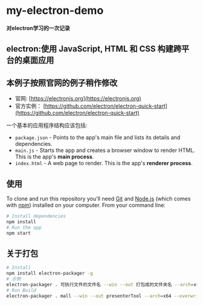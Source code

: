 # my-electron-demo

**对electron学习的一次记录**
## electron:使用 JavaScript, HTML 和 CSS 构建跨平台的桌面应用
## 本例子按照官网的例子稍作修改
- 官网: [https://electronjs.org](https://electronjs.org)
- 官方实例： [https://github.com/electron/electron-quick-start](https://github.com/electron/electron-quick-start)

一个基本的应用程序结构应该包括:

- `package.json` - Points to the app's main file and lists its details and dependencies.
- `main.js` - Starts the app and creates a browser window to render HTML. This is the app's **main process**.
- `index.html` - A web page to render. This is the app's **renderer process**.

## 使用

To clone and run this repository you'll need [Git](https://git-scm.com) and [Node.js](https://nodejs.org/en/download/) (which comes with [npm](http://npmjs.com)) installed on your computer. From your command line:

```bash
# Install dependencies
npm install
# Run the app
npm start
```

## 关于打包

```bash
# Install
npm install electron-packager -g
# 示例
electron-packager . 可执行文件的文件名 --win --out 打包成的文件夹名 --arch=x64位还是32位  --overwrite --ignore=node_modules
# Run Build
electron-packager . mall --win --out presenterTool --arch=x64 --overwrite --ignore=node_modules
